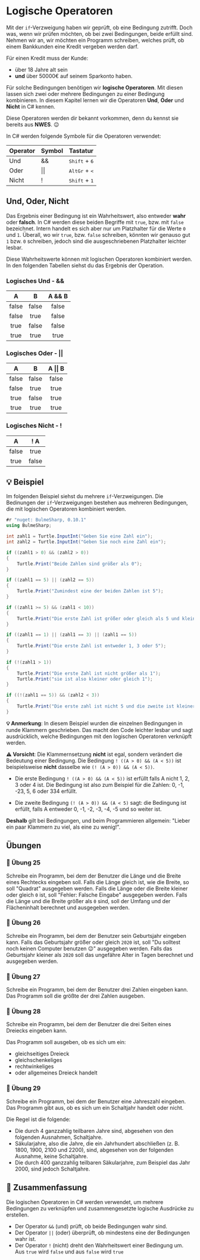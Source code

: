 # Logische Operatoren

Mit der `if`-Verzweigung haben wir geprüft, ob eine Bedingung zutrifft.
Doch was, wenn wir prüfen möchten, ob bei zwei Bedingungen, beide erfüllt sind.
Nehmen wir an, wir möchten ein Programm schreiben, welches prüft,
ob einem Bankkunden eine Kredit vergeben werden darf.

Für einen Kredit muss der Kunde:
* über 18 Jahre alt sein
* **und** über 50000€ auf seinem Sparkonto haben.

Für solche Bedingungen benötigen wir **logische Operatoren**.
Mit diesen lassen sich zwei oder mehrere
Bedingungen zu einer Bedingung kombinieren.
In diesem Kapitel lernen wir die Operatoren **Und**, **Oder** und **Nicht** in C# kennen.

Diese Operatoren werden dir bekannt vorkommen,
denn du kennst sie bereits aus **NWES**. 😉

In C# werden folgende Symbole für die Operatoren verwendet:

| Operator | Symbol | Tastatur |
| -------- | ------- | ------- |
| Und | && | <kbd>Shift</kbd> + <kbd>6</kbd>  |
| Oder | &#124;&#124; |  <kbd>AltGr</kbd>  + <kbd>&lt;</kbd>  | 
| Nicht | ! | <kbd>Shift</kbd> + <kbd>1</kbd>  |


## Und, Oder, Nicht

Das Ergebnis einer Bedingung ist ein Wahrheitswert, also entweder **wahr** oder **falsch**.
In C# werden diese beiden Begriffe mit `true`, bzw. mit `false` bezeichnet.
Intern handelt es sich aber nur um Platzhalter für die Werte `0` und `1`.
Überall, wo wir `true`, bzw. `false` schreiben, könnten wir genauso gut `1`
bzw. `0` schreiben, jedoch sind die ausgeschriebenen Platzhalter leichter lesbar.

Diese Wahrheitswerte können mit logischen Operatoren
kombiniert werden. In den folgenden Tabellen siehst du das 
Ergebnis der Operation.

### Logisches Und - &&

| A        | B | A && B |
| :------: | :------: | :------: |
| false    |   false   | false |
| false    |   true   | false |
| true     |  false   | false |
| true     |  true   | true |

### Logisches Oder - ||

| A        | B | A &#124;&#124; B |
| :------: | :------: | :------: |
| false    |   false   | false |
| false    |   true   | true |
| true     |  false   | true |
| true     |  true   | true |

### Logisches Nicht - !

| A        | ! A |
| :------: | :------: | 
| false    |   true   |
| true    |   false   | 


## 💡 Beispiel

Im folgenden Beispiel siehst du mehrere `if`-Verzweigungen.
Die Bedinungen der `if`-Verzweigungen bestehen aus mehreren
Bedingungen, die mit logischen Operatoren kombiniert werden.


```cs
#r "nuget: BulmeSharp, 0.10.1"
using BulmeSharp;

int zahl1 = Turtle.InputInt("Geben Sie eine Zahl ein");
int zahl2 = Turtle.InputInt("Geben Sie noch eine Zahl ein");

if ((zahl1 > 0) && (zahl2 > 0))
{
    Turtle.Print("Beide Zahlen sind größer als 0");
}

if ((zahl1 == 5) || (zahl2 == 5))
{
    Turtle.Print("Zumindest eine der beiden Zahlen ist 5");
}

if ((zahl1 >= 5) && (zahl1 < 10))
{
    Turtle.Print("Die erste Zahl ist größer oder gleich als 5 und kleiner als 10");
}

if ((zahl1 == 1) || (zahl1 == 3) || (zahl1 == 5))
{
    Turtle.Print("Die erste Zahl ist entweder 1, 3 oder 5");
}

if (!(zahl1 > 1))
{
    Turtle.Print("Die erste Zahl ist nicht größer als 1");
    Turtle.Print("sie ist also kleiner oder gleich 1");
}

if ((!(zahl1 == 5)) && (zahl2 < 3))
{
    Turtle.Print("Die erste zahl ist nicht 5 und die zweite ist kleiner als 3");
}

```

**💡 Anmerkung**:
In diesem Beispiel wurden die einzelnen Bedingungen in runde
Klammern geschrieben. Das macht den Code leichter lesbar
und sagt ausdrücklich, welche Bedingungen mit den logischen Operatoren
verknüpft werden.

**⚠️ Vorsicht**: Die Klammernsetzung **nicht** ist egal,
sondern verändert die Bedeutung einer Bedingung.
Die Bedingung `! ((A > 0) && (A < 5))` ist beispielsweise **nicht** dasselbe wie 
`(! (A > 0)) && (A < 5))`. 

* Die erste Bedingung `! ((A > 0) && (A < 5))` ist erfüllt
falls A nicht 1, 2, 3 oder 4 ist.
Die Bedingung ist also zum Beispiel für die Zahlen: 0, -1, -23, 5, 6 oder 334 erfüllt.

* Die zweite Bedingung `(! (A > 0)) && (A < 5)` sagt:
die Bedingung ist erfüllt, falls A entweder 0, -1, -2, -3, -4, -5 und so weiter ist.

**Deshalb** gilt bei Bedingungen, und beim Programmieren allgemein:
"Lieber ein paar Klammern zu viel, als eine zu wenig!".



## Übungen

### 📝 Übung 25

Schreibe ein Programm, bei dem der Benutzer die Länge und die Breite
eines Rechtecks eingeben soll.
Falls die Länge gleich ist, wie die Breite, so soll "Quadrat" ausgegeben werden.
Falls die Länge oder die Breite kleiner oder gleich `0` ist,
soll "Fehler: Falsche Eingabe" ausgegeben werden.
Falls die Länge und die Breite größer als `0` sind, soll
der Umfang und der Flächeninhalt berechnet und ausgegeben werden.

### 📝 Übung 26

Schreibe ein Programm, bei dem der Benutzer sein Geburtsjahr eingeben kann.
Falls das Geburtsjahr größer oder gleich `2020` ist,
soll "Du solltest noch keinen Computer benutzen 😉" ausgegeben werden.
Falls das Geburtsjahr kleiner als `2020` soll das ungefähre Alter in Tagen
berechnet und ausgegeben werden.

### 📝 Übung 27

Schreibe ein Programm, bei dem der Benutzer drei Zahlen eingeben kann.
Das Programm soll die größte der drei Zahlen ausgeben.

### 📝 Übung 28
Schreibe ein Programm, bei dem der Benutzer die drei Seiten eines Dreiecks eingeben kann.

Das Programm soll ausgeben, ob es sich um ein:

* gleichseitiges Dreieck
* gleichschenkeliges
* rechtwinkeliges
* oder allgemeines Dreieck handelt

### 📝 Übung 29
Schreibe ein Programm, bei dem der Benutzer eine Jahreszahl eingeben.
Das Programm gibt aus, ob es sich um ein Schaltjahr handelt oder nicht.

Die Regel ist die folgende:

* Die durch 4 ganzzahlig teilbaren Jahre sind, abgesehen von den folgenden Ausnahmen, Schaltjahre.
* Säkularjahre, also die Jahre, die ein Jahrhundert abschließen (z. B. 1800, 1900, 2100 und 2200), sind, abgesehen von der folgenden Ausnahme, keine Schaltjahre.
* Die durch 400 ganzzahlig teilbaren Säkularjahre, zum Beispiel das Jahr 2000, sind jedoch Schaltjahre.




## 🧭 Zusammenfassung

Die logischen Operatoren in C# werden verwendet, um mehrere Bedingungen zu verknüpfen
und zusammengesetzte logische Ausdrücke zu erstellen.

* Der Operator `&&` (und) prüft, ob beide Bedingungen wahr sind.
* Der Operator `||` (oder) überprüft, ob mindestens eine der Bedingungen wahr ist.
* Der Operator `!` (nicht) dreht den Wahrheitswert einer Bedingung um. Aus `true` wird `false`
und aus `false` wird `true`








